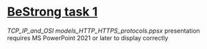 # [BeStrong task 1](https://github.com/Liub0myr/uitware_task_BeStrong)

*TCP_IP_and_OSI models_HTTP_HTTPS_protocols.ppsx* presentation requires MS PowerPoint 2021 or later to display correctly
